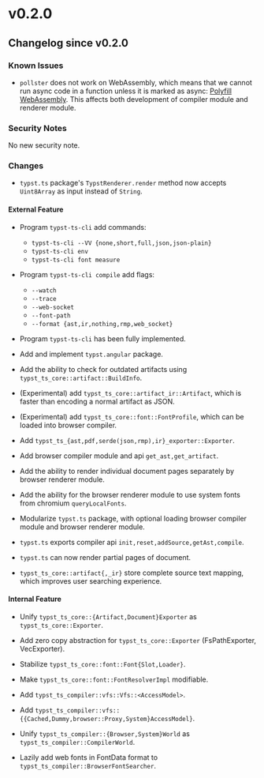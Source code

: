 # v0.2.0

## Changelog since v0.2.0

### Known Issues

- `pollster` does not work on WebAssembly, which means that we cannot run async code in a function unless it is marked as async: [Polyfill WebAssembly](https://github.com/Myriad-Dreamin/typst.ts/issues/26). This affects both development of compiler module and renderer module.

### Security Notes

No new security note.

### Changes

- `typst.ts` package's `TypstRenderer.render` method now accepts `Uint8Array` as input instead of `String`.

#### External Feature

- Program `typst-ts-cli` add commands:

  - `typst-ts-cli --VV {none,short,full,json,json-plain}`
  - `typst-ts-cli env`
  - `typst-ts-cli font measure`

- Program `typst-ts-cli compile` add flags:

  - `--watch`
  - `--trace`
  - `--web-socket`
  - `--font-path`
  - `--format {ast,ir,nothing,rmp,web_socket}`

- Program `typst-ts-cli` has been fully implemented.

- Add and implement `typst.angular` package.

- Add the ability to check for outdated artifacts using `typst_ts_core::artifact::BuildInfo`.

- (Experimental) add `typst_ts_core::artifact_ir::Artifact`, which is faster than encoding a normal artifact as JSON.

- (Experimental) add `typst_ts_core::font::FontProfile`, which can be loaded into browser compiler.

- Add `typst_ts_{ast,pdf,serde(json,rmp),ir}_exporter::Exporter`.

- Add browser compiler module and api `get_ast,get_artifact`.

- Add the ability to render individual document pages separately by browser renderer module.

- Add the ability for the browser renderer module to use system fonts from chromium `queryLocalFonts`.

- Modularize `typst.ts` package, with optional loading browser compiler module and browser renderer module.

- `typst.ts` exports compiler api `init,reset,addSource,getAst,compile`.

- `typst.ts` can now render partial pages of document.

- `typst_ts_core::artifact{,_ir}` store complete source text mapping, which improves user searching experience.

#### Internal Feature

- Unify `typst_ts_core::{Artifact,Document}Exporter` as `typst_ts_core::Exporter`.

- Add zero copy abstraction for `typst_ts_core::Exporter` (FsPathExporter, VecExporter).

- Stabilize `typst_ts_core::font::Font{Slot,Loader}`.

- Make `typst_ts_core::font::FontResolverImpl` modifiable.

- Add `typst_ts_compiler::vfs::Vfs::<AccessModel>`.

- Add `typst_ts_compiler::vfs::{{Cached,Dummy,browser::Proxy,System}AccessModel}`.

- Unify `typst_ts_compiler::{Browser,System}World` as `typst_ts_compiler::CompilerWorld`.

- Lazily add web fonts in FontData format to `typst_ts_compiler::BrowserFontSearcher`.
